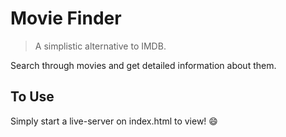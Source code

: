 # Movie Finder
> A simplistic alternative to IMDB.

Search through movies and get detailed information about them.

## To Use

Simply start a live-server on index.html to view! :smile:
